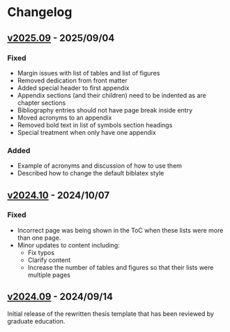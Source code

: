 # Changelog

## [v2025.09] - 2025/09/04

### Fixed
- Margin issues with list of tables and list of figures
- Removed dedication from front matter
- Added special header to first appendix
- Appendix sections (and their children) need to be indented as are chapter sections
- Bibliography entries should not have page break inside entry
- Moved acronyms to an appendix
- Removed bold text in list of symbols section headings
- Special treatment when only have one appendix

### Added
- Example of acronyms and discussion of how to use them
- Described how to change the default biblatex style

## [v2024.10] - 2024/10/07

### Fixed
- Incorrect page was being shown in the ToC when these lists were more than one page.
- Minor updates to content including:
    - Fix typos
    - Clarify content
    - Increase the number of tables and figures so that their lists were multiple pages

## [v2024.09] - 2024/09/14
Initial release of the rewritten thesis template that has been reviewed by graduate education.

[v2025.09]: https://github.com/CalPolyCSC/thesis-template/releases/tag/v2025.09
[v2024.10]: https://github.com/CalPolyCSC/thesis-template/releases/tag/v2024.10
[v2024.09]: https://github.com/CalPolyCSC/thesis-template/releases/tag/v2004.09